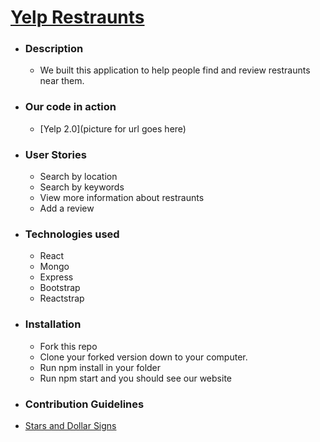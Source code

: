 # [Yelp Restraunts](yelprestaurants.netlify.com )

- ### Description
  - We built this application to help people find and review restraunts near them.
- ### Our code in action
  - [Yelp 2.0](picture for url goes here)
- ### User Stories
  - Search by location
  - Search by keywords
  - View more information about restraunts
  - Add a review
- ### Technologies used
  - React
  - Mongo
  - Express
  - Bootstrap
  - Reactstrap
- ### Installation
  - Fork this repo
  - Clone your forked version down to your computer.
  - Run npm install in your folder
  - Run npm start and you should see our website
- ### Contribution Guidelines

- [Stars and Dollar Signs](https://www.youtube.com/watch?v=Ep78KjstQuw)